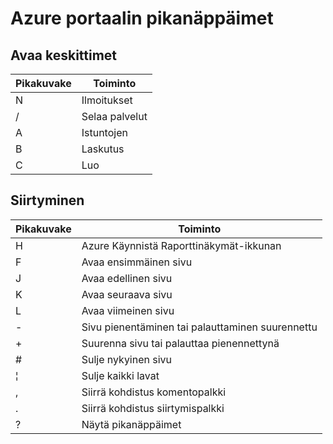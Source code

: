<properties
   pageTitle="Azure portaalin pikanäppäimet | Microsoft Azure"
   description="Tässä artikkelissa on aina ajan tasalla olevat pikanäppäimet toimivat koko Azure portal-luettelo. Yksittäisiä palveluita voi olla oman erityinen pikanäppäimet."
   services="azure-portal"
   documentationCenter=""
   authors="flanakin"
   manager="lwelicki"
   editor=""/>

<tags
   ms.service="multiple"
   ms.devlang="NA"
   ms.topic="article"
   ms.tgt_pltfrm="NA"
   ms.workload="na"
   ms.date="02/07/2016"
   ms.author="micflan"/>

# <a name="azure-portal-keyboard-shortcuts"></a>Azure portaalin pikanäppäimet

## <a name="open-hubs"></a>Avaa keskittimet

| Pikakuvake | Toiminto |
|--------|----------|
| N | Ilmoitukset |
| / | Selaa palvelut |
| A | Istuntojen |
| B | Laskutus |
| C | Luo |

## <a name="navigation"></a>Siirtyminen

| Pikakuvake | Toiminto |
|--------|----------|
| H | Azure Käynnistä Raporttinäkymät-ikkunan |
| F | Avaa ensimmäinen sivu |
| J | Avaa edellinen sivu |
| K | Avaa seuraava sivu |
| L | Avaa viimeinen sivu |
| - | Sivu pienentäminen tai palauttaminen suurennettu |
| + | Suurenna sivu tai palauttaa pienennettynä |
| # | Sulje nykyinen sivu |
| ¦ | Sulje kaikki lavat |
| , | Siirrä kohdistus komentopalkki |
| . | Siirrä kohdistus siirtymispalkki |
| ? | Näytä pikanäppäimet |

